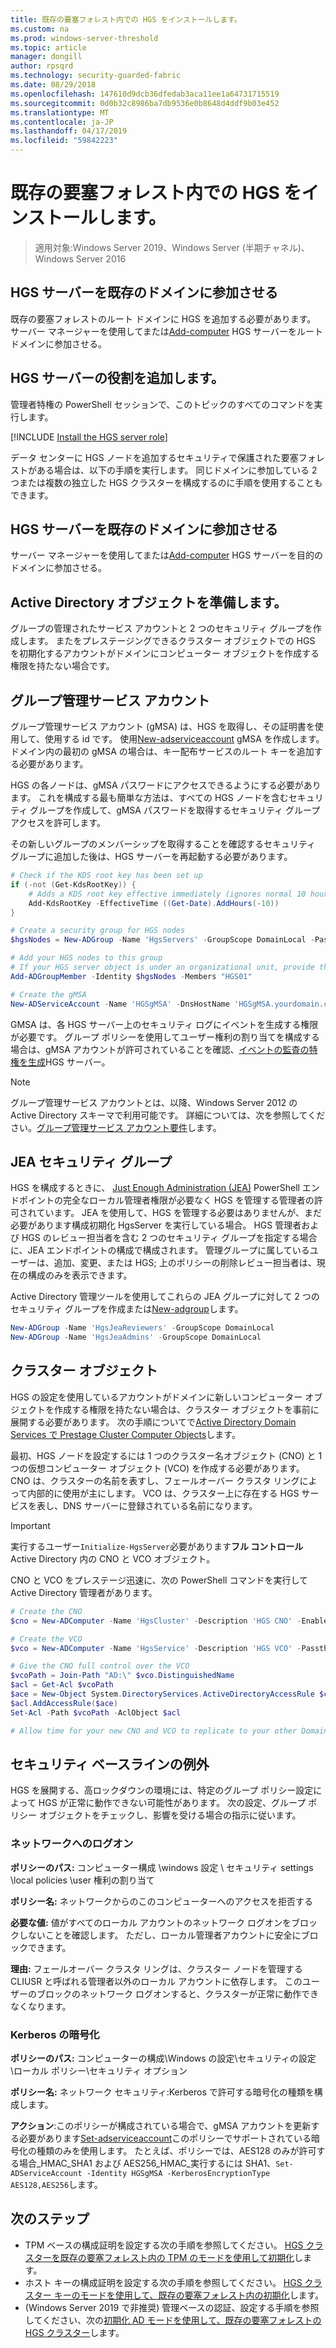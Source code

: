 ```yaml
---
title: 既存の要塞フォレスト内での HGS をインストールします。
ms.custom: na
ms.prod: windows-server-threshold
ms.topic: article
manager: dongill
author: rpsqrd
ms.technology: security-guarded-fabric
ms.date: 08/29/2018
ms.openlocfilehash: 147610d9dcb36dfedab3aca11ee1a64731715519
ms.sourcegitcommit: 0d0b32c8986ba7db9536e0b8648d4ddf9b03e452
ms.translationtype: MT
ms.contentlocale: ja-JP
ms.lasthandoff: 04/17/2019
ms.locfileid: "59842223"
---
```

# <a name="install-hgs-in-an-existing-bastion-forest"></a>既存の要塞フォレスト内での HGS をインストールします。 

>適用対象:Windows Server 2019、Windows Server (半期チャネル)、Windows Server 2016


## <a name="join-the-hgs-server-to-the-existing-domain"></a>HGS サーバーを既存のドメインに参加させる

既存の要塞フォレストのルート ドメインに HGS を追加する必要があります。 サーバー マネージャーを使用してまたは[Add-computer](https://go.microsoft.com/fwlink/?LinkId=821564) HGS サーバーをルート ドメインに参加させる。

## <a name="add-the-hgs-server-role"></a>HGS サーバーの役割を追加します。

管理者特権の PowerShell セッションで、このトピックのすべてのコマンドを実行します。

[!INCLUDE [Install the HGS server role](../../../includes/guarded-fabric-install-hgs-server-role.md)] 

データ センターに HGS ノードを追加するセキュリティで保護された要塞フォレストがある場合は、以下の手順を実行します。
同じドメインに参加している 2 つまたは複数の独立した HGS クラスターを構成するのに手順を使用することもできます。

## <a name="join-the-hgs-server-to-the-existing-domain"></a>HGS サーバーを既存のドメインに参加させる

サーバー マネージャーを使用してまたは[Add-computer](https://go.microsoft.com/fwlink/?LinkId=821564) HGS サーバーを目的のドメインに参加させる。

## <a name="prepare-active-directory-objects"></a>Active Directory オブジェクトを準備します。

グループの管理されたサービス アカウントと 2 つのセキュリティ グループを作成します。
またをプレステージングできるクラスター オブジェクトでの HGS を初期化するアカウントがドメインにコンピューター オブジェクトを作成する権限を持たない場合です。

## <a name="group-managed-service-account"></a>グループ管理サービス アカウント

グループ管理サービス アカウント (gMSA) は、HGS を取得し、その証明書を使用して、使用する id です。 使用[New-adserviceaccount](https://technet.microsoft.com/itpro/powershell/windows/addsadministration/new-adserviceaccount) gMSA を作成します。
ドメイン内の最初の gMSA の場合は、キー配布サービスのルート キーを追加する必要があります。

HGS の各ノードは、gMSA パスワードにアクセスできるようにする必要があります。
これを構成する最も簡単な方法は、すべての HGS ノードを含むセキュリティ グループを作成して、gMSA パスワードを取得するセキュリティ グループ アクセスを許可します。

その新しいグループのメンバーシップを取得することを確認するセキュリティ グループに追加した後は、HGS サーバーを再起動する必要があります。

```powershell
# Check if the KDS root key has been set up
if (-not (Get-KdsRootKey)) {
    # Adds a KDS root key effective immediately (ignores normal 10 hour waiting period)
    Add-KdsRootKey -EffectiveTime ((Get-Date).AddHours(-10))
}

# Create a security group for HGS nodes
$hgsNodes = New-ADGroup -Name 'HgsServers' -GroupScope DomainLocal -PassThru

# Add your HGS nodes to this group
# If your HGS server object is under an organizational unit, provide the full distinguished name instead of "HGS01"
Add-ADGroupMember -Identity $hgsNodes -Members "HGS01"

# Create the gMSA
New-ADServiceAccount -Name 'HGSgMSA' -DnsHostName 'HGSgMSA.yourdomain.com' -PrincipalsAllowedToRetrieveManagedPassword $hgsNodes
```

GMSA は、各 HGS サーバー上のセキュリティ ログにイベントを生成する権限が必要です。
グループ ポリシーを使用してユーザー権利の割り当てを構成する場合は、gMSA アカウントが許可されていることを確認、[イベントの監査の特権を生成](https://docs.microsoft.com/previous-versions/windows/it-pro/windows-server-2012-R2-and-2012/dn221956%28v=ws.11%29)HGS サーバー。

> [!NOTE]
> グループ管理サービス アカウントとは、以降、Windows Server 2012 の Active Directory スキーマで利用可能です。
> 詳細については、次を参照してください。[グループ管理サービス アカウント要件](https://technet.microsoft.com/library/jj128431.aspx)します。

## <a name="jea-security-groups"></a>JEA セキュリティ グループ

HGS を構成するときに、 [Just Enough Administration (JEA)](https://aka.ms/JEAdocs) PowerShell エンドポイントの完全なローカル管理者権限が必要なく HGS を管理する管理者の許可されています。
JEA を使用して、HGS を管理する必要はありませんが、まだ必要があります構成初期化 HgsServer を実行している場合。
HGS 管理者および HGS のレビュー担当者を含む 2 つのセキュリティ グループを指定する場合に、JEA エンドポイントの構成で構成されます。
管理グループに属しているユーザーは、追加、変更、または HGS; 上のポリシーの削除レビュー担当者は、現在の構成のみを表示できます。

Active Directory 管理ツールを使用してこれらの JEA グループに対して 2 つのセキュリティ グループを作成または[New-adgroup](https://technet.microsoft.com/itpro/powershell/windows/addsadministration/new-adgroup)します。

```powershell
New-ADGroup -Name 'HgsJeaReviewers' -GroupScope DomainLocal
New-ADGroup -Name 'HgsJeaAdmins' -GroupScope DomainLocal
```

## <a name="cluster-objects"></a>クラスター オブジェクト

HGS の設定を使用しているアカウントがドメインに新しいコンピューター オブジェクトを作成する権限を持たない場合は、クラスター オブジェクトを事前に展開する必要があります。
次の手順についてで[Active Directory Domain Services で Prestage Cluster Computer Objects](https://technet.microsoft.com/library/dn466519(v=ws.11).aspx)します。

最初、HGS ノードを設定するには 1 つのクラスター名オブジェクト (CNO) と 1 つの仮想コンピューター オブジェクト (VCO) を作成する必要があります。
CNO は、クラスターの名前を表すし、フェールオーバー クラスタ リングによって内部的に使用が主にします。
VCO は、クラスター上に存在する HGS サービスを表し、DNS サーバーに登録されている名前になります。

> [!IMPORTANT]
> 実行するユーザー`Initialize-HgsServer`必要があります**フル コントロール**Active Directory 内の CNO と VCO オブジェクト。

CNO と VCO をプレステージ迅速に、次の PowerShell コマンドを実行して Active Directory 管理者があります。

```powershell
# Create the CNO
$cno = New-ADComputer -Name 'HgsCluster' -Description 'HGS CNO' -Enabled $false -Passthru

# Create the VCO
$vco = New-ADComputer -Name 'HgsService' -Description 'HGS VCO' -Passthru

# Give the CNO full control over the VCO
$vcoPath = Join-Path "AD:\" $vco.DistinguishedName
$acl = Get-Acl $vcoPath
$ace = New-Object System.DirectoryServices.ActiveDirectoryAccessRule $cno.SID, "GenericAll", "Allow"
$acl.AddAccessRule($ace)
Set-Acl -Path $vcoPath -AclObject $acl

# Allow time for your new CNO and VCO to replicate to your other Domain Controllers before continuing
```

## <a name="security-baseline-exceptions"></a>セキュリティ ベースラインの例外

HGS を展開する、高ロックダウンの環境には、特定のグループ ポリシー設定によって HGS が正常に動作できない可能性があります。
次の設定、グループ ポリシー オブジェクトをチェックし、影響を受ける場合の指示に従います。

### <a name="network-logon"></a>ネットワークへのログオン

**ポリシーのパス:** コンピューター構成 \windows 設定 \ セキュリティ settings \local policies \user 権利の割り当て

**ポリシー名:** ネットワークからのこのコンピューターへのアクセスを拒否する

**必要な値:** 値がすべてのローカル アカウントのネットワーク ログオンをブロックしないことを確認します。 ただし、ローカル管理者アカウントに安全にブロックできます。

**理由:** フェールオーバー クラスタ リングは、クラスター ノードを管理する CLIUSR と呼ばれる管理者以外のローカル アカウントに依存します。 このユーザーのブロックのネットワーク ログオンすると、クラスターが正常に動作できなくなります。

### <a name="kerberos-encryption"></a>Kerberos の暗号化

**ポリシーのパス:** コンピューターの構成\Windows の設定\セキュリティの設定\ローカル ポリシー\セキュリティ オプション

**ポリシー名:** ネットワーク セキュリティ:Kerberos で許可する暗号化の種類を構成します。

**アクション**:このポリシーが構成されている場合で、gMSA アカウントを更新する必要があります[Set-adserviceaccount](https://docs.microsoft.com/powershell/module/addsadministration/set-adserviceaccount?view=win10-ps)このポリシーでサポートされている暗号化の種類のみを使用します。 たとえば、ポリシーでは、AES128 のみが許可する場合\_HMAC\_SHA1 および AES256\_HMAC\_実行するには SHA1、`Set-ADServiceAccount -Identity HGSgMSA -KerberosEncryptionType AES128,AES256`します。



## <a name="next-steps"></a>次のステップ

- TPM ベースの構成証明を設定する次の手順を参照してください。 [HGS クラスターを既存の要塞フォレスト内の TPM のモードを使用して初期化](guarded-fabric-initialize-hgs-tpm-mode-bastion.md)します。
- ホスト キーの構成証明を設定する次の手順を参照してください。 [HGS クラスター キーのモードを使用して、既存の要塞フォレスト内の初期化](guarded-fabric-initialize-hgs-key-mode-bastion.md)します。
- (Windows Server 2019 で非推奨) 管理ベースの認証、設定する手順を参照してください、次の[初期化 AD モードを使用して、既存の要塞フォレストの HGS クラスター](guarded-fabric-initialize-hgs-ad-mode-bastion.md)します。


